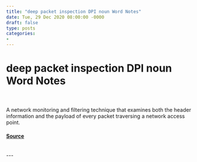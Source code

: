```yaml
---
title: "deep packet inspection DPI noun Word Notes"
date: Tue, 29 Dec 2020 08:00:00 -0000
draft: false
type: posts
categories: 
- 
---
```

# deep packet inspection DPI noun Word Notes

<br/>

<br/>
A network monitoring and filtering technique that examines both the header information and the payload of every packet traversing a network access point.

#### [Source](https://thecyberwire.com/podcasts/word-notes/26/notes)

<br/>
---
